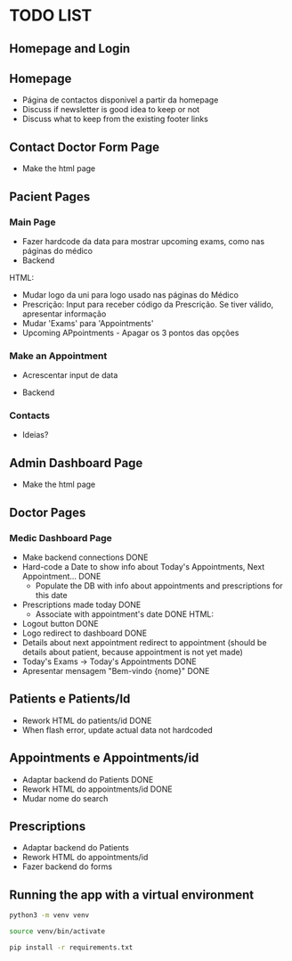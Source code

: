 # TODO LIST

## Homepage and Login
## Homepage
- Página de contactos disponivel a partir da homepage
- Discuss if newsletter is good idea to keep or not 
- Discuss what to keep from the existing footer links

## Contact Doctor Form Page
- Make the html page

## Pacient Pages
### Main Page
- Fazer hardcode da data para mostrar upcoming exams, como nas páginas do médico
- Backend 

HTML:
- Mudar logo da uni para logo usado nas páginas do Médico
- Prescrição: Input para receber código da Prescrição. Se tiver válido, apresentar informação
- Mudar 'Exams' para 'Appointments'
- Upcoming APpointments - Apagar os 3 pontos das opções

### Make an Appointment
- Acrescentar input de data

- Backend

### Contacts
- Ideias?

## Admin Dashboard Page
- Make the html page


## Doctor Pages
### Medic Dashboard Page
- Make backend connections DONE
- Hard-code a Date to show info about Today's Appointments, Next Appointment... DONE
    - Populate the DB with info about appointments and prescriptions for this date
- Prescriptions made today DONE
  - Associate with appointment's date DONE
HTML:
- Logout button DONE
- Logo redirect to dashboard DONE
- Details about next appointment redirect to appointment (should be details about patient, because appointment is not yet made)
- Today's Exams -> Today's Appointments DONE
- Apresentar mensagem "Bem-vindo {nome}"  DONE

## Patients e Patients/Id
- Rework HTML do patients/id DONE
- When flash error, update actual data not hardcoded

## Appointments e Appointments/id
- Adaptar backend do Patients DONE
- Rework HTML do appointments/id DONE
- Mudar nome do search

## Prescriptions
- Adaptar backend do Patients
- Rework HTML do appointments/id
- Fazer backend do forms

## Running the app with a virtual environment
```bash
python3 -m venv venv
```

```bash
source venv/bin/activate
```

```bash
pip install -r requirements.txt
```